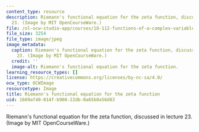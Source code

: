 ```yaml
---
content_type: resource
description: Riemann's functional equation for the zeta function, discussed in lecture
  23. (Image by MIT OpenCourseWare.)
file: /ol-ocw-studio-app/courses/18-112-functions-of-a-complex-variable-fall-2008/1669af40014fb90822db0a65b0a56d83_18-112f08-th.jpg
file_size: 3254
file_type: image/jpeg
image_metadata:
  caption: Riemann's functional equation for the zeta function, discussed in lecture
    23. (Image by MIT OpenCourseWare.)
  credit: ''
  image-alt: Riemann's functional equation for the zeta function.
learning_resource_types: []
license: https://creativecommons.org/licenses/by-nc-sa/4.0/
ocw_type: OCWImage
resourcetype: Image
title: Riemann's functional equation for the zeta function
uid: 1669af40-014f-b908-22db-0a65b0a56d83
---
```

Riemann's functional equation for the zeta function, discussed in lecture 23. (Image by MIT OpenCourseWare.)